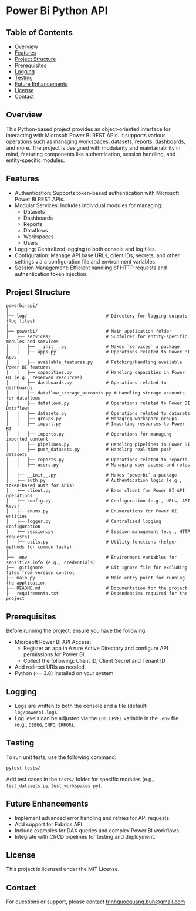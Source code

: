 # Power Bi Python API

## Table of Contents

- [Overview](#overview)
- [Features](#features)
- [Project Structure](#project-structure)
- [Prerequisites](#prerequisites)
- [Logging](#logging)
- [Testing](#testing)
- [Future Enhancements](#future-enhancements)
- [License](#license)
- [Contact](#contact)

## Overview
This Python-based project provides an object-oriented interface for interacting with Microsoft Power BI REST APIs. It supports various operations such as managing workspaces, datasets, reports, dashboards, and more. The project is designed with modularity and maintainability in mind, featuring components like authentication, session handling, and entity-specific modules.

## Features
* Authentication: Supports token-based authentication with Microsoft Power BI REST APIs.
* Modular Services: Includes individual modules for managing:
    * Datasets
    * Dashboards
    * Reports
    * Dataflows
    * Workspaces
    * Users
* Logging: Centralized logging to both console and log files.
* Configuration: Manage API base URLs, client IDs, secrets, and other settings via a configuration file and environment variables.
* Session Management: Efficient handling of HTTP requests and authentication token injection.

## Project Structure

```
powerbi-api/
│
├── log/                              # Directory for logging outputs (log files)
│
├── powerbi/                          # Main application folder
│   ├── services/                     # Subfolder for entity-specific modules and services
│   │   ├── __init__.py               # Makes `services` a package
│   │   ├── apps.py                   # Operations related to Power BI Apps
│   │   ├── available_features.py     # Fetching/Handling available Power BI features
│   │   ├── capacities.py             # Handling capacities in Power BI (e.g., reserved resources)
│   │   ├── dashboards.py             # Operations related to dashboards
│   │   ├── dataflow_storage_accounts.py # Handling storage accounts for dataflows
│   │   ├── dataflows.py              # Operations related to Power BI Dataflows
│   │   ├── datasets.py               # Operations related to datasets
│   │   ├── groups.py                 # Managing workspace groups
│   │   ├── import.py                 # Importing resources to Power BI
│   │   ├── imports.py                # Operations for managing imported content
│   │   ├── pipelines.py              # Handling pipelines in Power BI
│   │   ├── push_datasets.py          # Handling real-time push datasets
│   │   ├── reports.py                # Operations related to reports
│   │   ├── users.py                  # Managing user access and roles
│
│   ├── __init__.py                   # Makes `powerbi` a package
│   ├── auth.py                       # Authentication logic (e.g., token-based auth for APIs)
│   ├── client.py                     # Base client for Power BI API operations
│   ├── config.py                     # Configuration (e.g., URLs, API keys)
│   ├── enums.py                      # Enumerations for Power BI entities
│   ├── logger.py                     # Centralized logging configuration
│   ├── session.py                    # Session management (e.g., HTTP requests)
│   ├── utils.py                      # Utility functions (helper methods for common tasks)
│
├── .env                              # Environment variables for sensitive info (e.g., credentials)
├── .gitignore                        # Git ignore file for excluding files from version control
├── main.py                           # Main entry point for running the application
├── README.md                         # Documentation for the project
├── requirements.txt                  # Dependencies required for the project
```

## Prerequisites
Before running the project, ensure you have the following:

* Microsoft Power BI API Access:
    * Register an app in Azure Active Directory and configure API permissions for Power BI.
    * Collect the following: Client ID, Client Secret and Tenant ID
* Add redirect URIs as needed.
* Python (>= 3.8) installed on your system.

## Logging
* Logs are written to both the console and a file (default: `log/powerbi.log`).
* Log levels can be adjusted via the `LOG_LEVEL` variable in the `.env` file (e.g., `DEBUG`, `INFO`, `ERROR`).

## Testing
To run unit tests, use the following command:

```bash
pytest tests/
```

Add test cases in the `tests/` folder for specific modules (e.g., `test_datasets.py`, `test_workspaces.py`).

## Future Enhancements
* Implement advanced error handling and retries for API requests.
* Add support for Fabrics API.
* Include examples for DAX queries and complex Power BI workflows.
* Integrate with CI/CD pipelines for testing and deployment.

## License
This project is licensed under the MIT License.

## Contact
For questions or support, please contact [trinhquocquang.buh@gmail.com](mailto:trinhquocquang.buh@gmail.com?subject=PowerBI%20API%20Ticket)